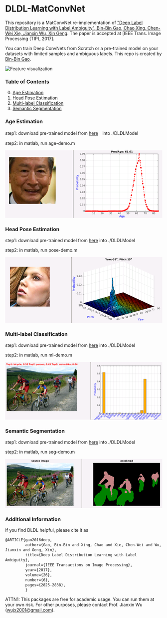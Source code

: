 # DLDL-MatConvNet

This repository is a MatConvNet re-implementation of ["Deep Label Distribution Learning with Label Ambiguity", Bin-Bin Gao, Chao Xing, Chen-Wei Xie, Jianxin Wu, Xin Geng](https://doi.org/10.1109/TIP.2017.2689998). The paper is accepted at [IEEE Trans. Image Processing (TIP), 2017].

You can train Deep ConvNets from Scratch or a pre-trained model on your datasets with limited samples and ambiguous labels. This repo is created by [Bin-Bin Gao](http://lamda.nju.edu.cn/gaobb).

![Feature visualization](http://lamda.nju.edu.cn/gaobb/Projects/DLDL_files/DLDL_LD.png)


### Table of Contents
0. [Age Estimation](#Age-Estimation)
0. [Head Pose Estimation](#Head-Pose-Estimation)
0. [Multi-label Classification](#Multi-label-Classification)
0. [Semantic Segmentation](#Semantic-Segmentation)

### Age Estimation
step1: download pre-trained model from [here](https://pan.baidu.com/s/1eSKWELO)　into ./DLDLModel

step2: in matlab, run age-demo.m

<img src="./images/age-demo.png" width="512">

### Head Pose Estimation
step1: download pre-trained model from [here](https://pan.baidu.com/s/1jIOSuSA) into ./DLDLModel

step2: in matlab, run pose-demo.m

<img src="./images/pose-demo.png" width="512">

### Multi-label Classification
step1: download pre-trained model from [here](https://pan.baidu.com/s/1kV69uxL) into ./DLDLModel

step2: in matlab, run ml-demo.m

<img src="./images/ml-demo.png" width="512">

### Semantic Segmentation
step1: download pre-trained model from [here](https://pan.baidu.com/s/1pLUhK9P) into ./DLDLModel

step2: in matlab, run seg-demo.m

<img src="./images/Seg-demo.png" width="512">

### Additional Information
If you find DLDL helpful, please cite it as
```
@ARTICLE{gao2016deep,
         author={Gao, Bin-Bin and Xing, Chao and Xie, Chen-Wei and Wu, Jianxin and Geng, Xin},
         title={Deep Label Distribution Learning with Label Ambiguity},
         journal={IEEE Transactions on Image Processing},
         year={2017},
         volume={26},
         number={6},
         pages={2825-2838}, 
         }
```

ATTN1: This packages are free for academic usage. You can run them at your own risk. For other
purposes, please contact Prof. Jianxin Wu (wujx2001@gmail.com).

